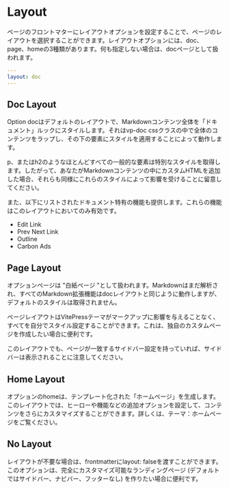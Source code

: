 # Layout

ページのフロントマターにレイアウトオプションを設定することで、ページのレイアウトを選択することができます。レイアウトオプションには、doc、page、homeの3種類があります。何も指定しない場合は、docページとして扱われます。

```yaml
---
layout: doc
---
```

## Doc Layout

Option docはデフォルトのレイアウトで、Markdownコンテンツ全体を「ドキュメント」ルックにスタイルします。それはvp-doc cssクラスの中で全体のコンテンツをラップし、その下の要素にスタイルを適用することによって動作します。

p、またはh2のようなほとんどすべての一般的な要素は特別なスタイルを取得します。したがって、あなたがMarkdownコンテンツの中にカスタムHTMLを追加した場合、それらも同様にこれらのスタイルによって影響を受けることに留意してください。

また、以下にリストされたドキュメント特有の機能も提供します。これらの機能はこのレイアウトにおいてのみ有効です。

- Edit Link
- Prev Next Link
- Outline
- Carbon Ads

## Page Layout

オプションページは "白紙ページ "として扱われます。Markdownはまだ解析され、すべてのMarkdown拡張機能はdocレイアウトと同じように動作しますが、デフォルトのスタイルは取得されません。

ページレイアウトはVitePressテーマがマークアップに影響を与えることなく、すべてを自分でスタイル設定することができます。これは、独自のカスタムページを作成したい場合に便利です。

このレイアウトでも、ページが一致するサイドバー設定を持っていれば、サイドバーは表示されることに注意してください。

## Home Layout

オプションのhomeは、テンプレート化された「ホームページ」を生成します。このレイアウトでは、ヒーローや機能などの追加オプションを設定して、コンテンツをさらにカスタマイズすることができます。詳しくは、テーマ：ホームページをご覧ください。

## No Layout

レイアウトが不要な場合は、frontmatterにlayout: falseを渡すことができます。このオプションは、完全にカスタマイズ可能なランディングページ (デフォルトではサイドバー、ナビバー、フッターなし) を作りたい場合に便利です。